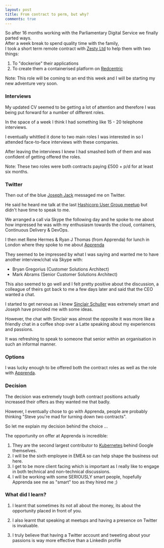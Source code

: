 ```yaml
---
layout: post
title: From contract to perm, but why?
comments: true
---
```


So after 16 months working with the Parliamentary Digital Service we finally parted ways.<br>
After a week break to spend quality time with the family,<br>
I took a short term remote contract with [Zesty Ltd](https://www.zesty.co.uk/pages/about-zesty) to help them with two things:

1. To "dockerise" their applications
2. To create them a containerised platform on [Redcentric](http://www.redcentricplc.com/services/infrastructure/iaas/)

Note: This role will be coming to an end this week and I will be starting my new adventure very soon.

### Interviews

My updated CV seemed to be getting a lot of attention and therefore I was being put forward for a number of different roles.

In the space of a week I think I had something like 15 - 20 telephone interviews.

I eventually whittled it done to two main roles I was interested in so I attended face-to-face interviews with these companies.

After leaving the interviews I knew I had smashed both of them and was confident of getting offered the roles.

Note: These two roles were both contracts paying £500 + p/d for at least six months.

### Twitter

Then out of the blue [Joseph Jack](https://twitter.com/asynchio) messaged me on Twitter.

He said he heard me talk at the last [Hashicorp User Group meetup](https://www.meetup.com/London-HashiCorp-User-Group/events/232274563/) but didn't have time to speak to me.

We arranged a call via Skype the following day and he spoke to me about how impressed he was with my enthusiasm towards the cloud, containers, Continuous Delivery & DevOps.

I then met Rene Hermes & Ryan J Thomas (from Apprenda) for lunch in London where they spoke to me about [Apprenda](https://apprenda.com/)

They seemed to be impressed by what I was saying and wanted me to have another interview/chat via Skype with:

* Bryan Gregorius (Customer Solutions Architect)
* Mark Abrams (Senior Customer Solutions Architect)

This also seemed to go well and I felt pretty positive about the discussion, a colleague of theirs got back to me a few days later and said that the CEO wanted a chat.

I started to get nervous as I knew [Sinclair Schuller](https://twitter.com/sschuller) was extremely smart and Joseph have provided me with some ideas.

However, the chat with Sinclair was almost the opposite it was more like a friendly chat in a coffee shop over a Latte speaking about my experiences and passions.

It was refreshing to speak to someone that senior within an organisation in such an informal manner.

### Options

I was lucky enough to be offered both the contract roles as well as the role with [Apprenda](https://apprenda.com/).

### Decision

The decision was extremely tough both contract positions actually increased their offers as they wanted me that badly.

However, I eventually chose to go with Apprenda, people are probably thinking "Steve you're mad for turning down two contracts".

So let me explain my decision behind the choice ...

The opportunity on offer at Apprenda is incredible:

1. They are the second largest contributor to [Kubernetes](http://kubernetes.io/) behind Google themselves.
2. I will be the sixth employee in EMEA so can help shape the business out here.
3. I get to be more client facing which is important as I really like to engage in both technical and non-technical discussions.
4. I will be working with some SERIOUSLY smart people, hopefully Apprenda see me as "smart" too as they hired me ;)

### What did I learn?

1. I learnt that sometimes its not all about the money, its about the opportunity placed in front of you.

2. I also learnt that speaking at meetups and having a presence on Twitter is invaluable.

3. I truly believe that having a Twitter account and tweeting about your passions is way more effective than a LinkedIn profile